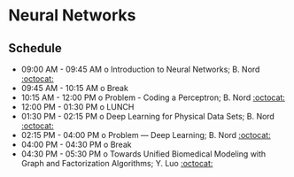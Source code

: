 # Neural Networks

## Schedule

 * 09:00 AM - 09:45 AM  o  Introduction to Neural Networks; B. Nord [:octocat:](https://github.com/bnord)
 * 09:45 AM - 10:15 AM  o  Break
 * 10:15 AM - 12:00 PM  o  Problem - Coding a Perceptron; B. Nord [:octocat:](https://github.com/bnord)
 * 12:00 PM - 01:30 PM  o  LUNCH
 * 01:30 PM - 02:15 PM  o  Deep Learning for Physical Data Sets; B. Nord [:octocat:](https://github.com/bnord)
 * 02:15 PM - 04:00 PM  o  Problem –– Deep Learning; B. Nord [:octocat:](https://github.com/bnord)
 * 04:00 PM - 04:30 PM  o  Break
 * 04:30 PM - 05:30 PM  o  Towards Unified Biomedical Modeling with Graph and Factorization Algorithms; Y. Luo [:octocat:](https://github.com/yuanluo)
